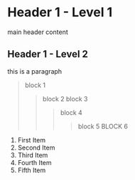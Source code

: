 # Header 1 - Level 1

main header content

## Header 1 - Level 2

this is a paragraph

> block 1
>> block 2
>> block 3
>>> block 4
>>>> block 5
>>>> BLOCK 6

1. First Item
2. Second Item
3. Third Item
4. Fourth Item
5. Fifth Item